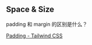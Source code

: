 ## Space & Size

padding 和 margin 的区别是什么？

[Padding - Tailwind CSS](https://v2.tailwindcss.com/docs/padding)

